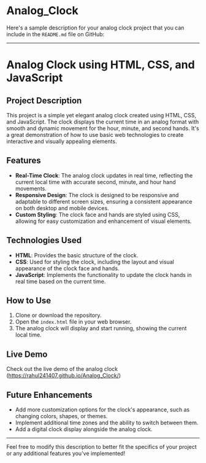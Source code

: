 # Analog_Clock
Here's a sample description for your analog clock project that you can include in the `README.md` file on GitHub:

---

# Analog Clock using HTML, CSS, and JavaScript

## Project Description

This project is a simple yet elegant analog clock created using HTML, CSS, and JavaScript. The clock displays the current time in an analog format with smooth and dynamic movement for the hour, minute, and second hands. It's a great demonstration of how to use basic web technologies to create interactive and visually appealing elements.

## Features

- **Real-Time Clock**: The analog clock updates in real time, reflecting the current local time with accurate second, minute, and hour hand movements.
- **Responsive Design**: The clock is designed to be responsive and adaptable to different screen sizes, ensuring a consistent appearance on both desktop and mobile devices.
- **Custom Styling**: The clock face and hands are styled using CSS, allowing for easy customization and enhancement of visual elements.

## Technologies Used

- **HTML**: Provides the basic structure of the clock.
- **CSS**: Used for styling the clock, including the layout and visual appearance of the clock face and hands.
- **JavaScript**: Implements the functionality to update the clock hands in real time based on the current time.

## How to Use

1. Clone or download the repository.
2. Open the `index.html` file in your web browser.
3. The analog clock will display and start running, showing the current local time.

## Live Demo

Check out the live demo of the analog clock (https://rahul241407.github.io/Analog_Clock/)

## Future Enhancements

- Add more customization options for the clock's appearance, such as changing colors, shapes, or themes.
- Implement additional time zones and the ability to switch between them.
- Add a digital clock display alongside the analog clock.

---

Feel free to modify this description to better fit the specifics of your project or any additional features you've implemented!
